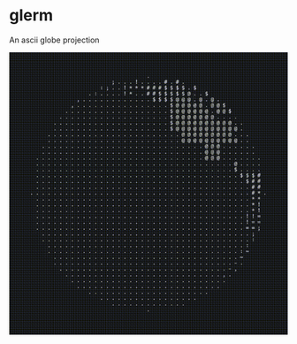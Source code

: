 # glerm
An ascii globe projection

![Alt Text](https://github.com/Flederossi/glerm/blob/main/assets/vid.gif)
